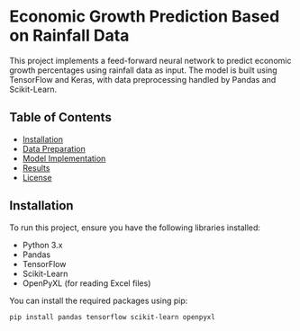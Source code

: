 # Economic Growth Prediction Based on Rainfall Data

This project implements a feed-forward neural network to predict economic growth percentages using rainfall data as input. The model is built using TensorFlow and Keras, with data preprocessing handled by Pandas and Scikit-Learn.

## Table of Contents

- [Installation](#installation)
- [Data Preparation](#data-preparation)
- [Model Implementation](#model-implementation)
- [Results](#results)
- [License](#license)

## Installation

To run this project, ensure you have the following libraries installed:

- Python 3.x
- Pandas
- TensorFlow
- Scikit-Learn
- OpenPyXL (for reading Excel files)

You can install the required packages using pip:

```bash
pip install pandas tensorflow scikit-learn openpyxl
